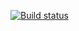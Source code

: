 [![Build status](https://ci.appveyor.com/api/projects/status/l9t9rrfw9ipw8vgo?svg=true)](https://ci.appveyor.com/project/AsjaMedved/patterns)
